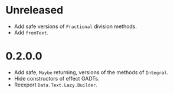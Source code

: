 # Unreleased

* Add safe versions of `Fractional` division methods.
* Add `fromText`.

# 0.2.0.0

* Add safe, `Maybe` returning, versions of the methods of `Integral`.
* Hide constructors of effect GADTs.
* Reexport `Data.Text.Lazy.Builder`.
